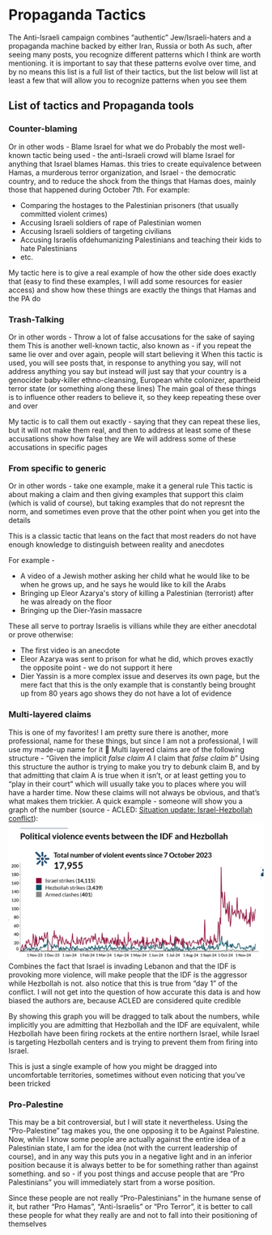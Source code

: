 # Propaganda Tactics

The Anti-Israeli campaign combines “authentic” Jew/Israeli-haters and a propaganda machine backed by either Iran, Russia or both
As such, after seeing many posts, you recognize different patterns which I think are worth mentioning. 
it is important to say that these patterns evolve over time, and by no means this list is a full list of their tactics, but the list below will list at least a few that will allow you to recognize patterns when you see them

## List of tactics and Propaganda tools
### Counter-blaming
Or in other wods - Blame Israel for what we do
Probably the most well-known tactic being used - the anti-Israeli crowd will blame Israel for anything that Israel blames Hamas. this tries to create equivalence between Hamas, a murderous terror organization, and Israel - the democratic country, and to reduce the shock from the things that Hamas does, mainly those that happened during October 7th.  For example:

* Comparing the hostages to the Palestinian prisoners (that usually committed violent crimes)
* Accusing Israeli soldiers of rape of Palestinian women
* Accusing Israeli soldiers of targeting civilians
* Accusing Israelis ofdehumanizing Palestinians and teaching their kids to hate Palestinians
* etc.

My tactic here is to give a real example of how the other side does exactly that (easy to find these examples, I will add some resources for easier access) and show how these things are exactly the things that Hamas and the PA do

### Trash-Talking
Or in other words - Throw a lot of false accusations for the sake of saying them
This is another well-known tactic, also known as - if you repeat the same lie over and over again, people will start believing it
When this tactic is used, you will see posts that, in response to anything you say, will not address anything you say but instead will just say that your country is a genocider baby-killer ethno-cleansing, European white colonizer, apartheid terror state (or something along these lines)
The main goal of these things is to influence other readers to believe it, so they keep repeating these over and over

My tactic is to call them out exactly - saying that they can repeat these lies, but it will not make them real, and then to address at least some of these accusations show how false they are
We will address some of these accusations in specific pages


### From specific to generic
Or in other words - take one example, make it a general rule
This tactic is about making a claim and then giving examples that support this claim (which is valid of course), but taking examples that do not represnt the norm, and sometimes even prove that the other point when you get into the details

This is a classic tactic that leans on the fact that most readers do not have enough knowledge to distinguish between reality and anecdotes 

For example - 

* A video of a Jewish mother asking her child what he would like to be when he grows up, and he says he would like to kill the Arabs
* Bringing up Eleor Azarya's story of killing a Palestinian (terrorist) after he was already on the floor
* Bringing up the Dier-Yasin massacre

These all serve to portray Israelis is villians while they are either anecdotal or prove otherwise:

- The first video is an anecdote
- Eleor Azarya was sent to prison for what he did, which proves exactly the opposite point - we do not support it here
- Dier Yassin is a more complex issue and deserves its own page, but the mere fact that this is the only example that is constantly being brought up from 80 years ago shows they do not have a lot of evidence

### Multi-layered claims
This is one of my favorites! I am pretty sure there is another, more professional, name for these things, but since I am not a professional, I will use my made-up name for it 🎃
Multi layered claims are of the following structure - “Given the implicit _false claim A_ I claim that _false claim b_”
Using this structure the author is trying to make you try to debunk claim B, and by that admitting that claim A is true when it isn’t, or at least getting you to “play in their court” which will usually take you to places where you will have a harder time.
Now these claims will not always be obvious, and that’s what makes them trickier.
A quick example - someone will show you a graph of the number (source - ACLED: [Situation update: Israel-Hezbollah conflict](https://acleddata.com/2024/10/10/situation-update-israel-hezbollah-conflict/)):
![Politicas_violence_events_Between_the_idf_and_hezbollah.png](../Assets/Politicas_violence_events_Between_the_idf_and_hezbollah.png "Politicas_violence_events_Between_the_idf_and_hezbollah.png")
 Combines the fact that Israel is invading Lebanon and that the IDF is provoking more violence, will make people that the IDF is the aggressor while Hezbollah is not. also notice that this is true from “day 1” of the conflict.
 I will not get into the question of how accurate this data is and how biased the authors are, because ACLED are considered quite credible
 
 By showing this graph you will be dragged to talk about the numbers, while implicitly you are admitting that Hezbollah and the IDF are equivalent, while Hezbollah have been firing rockets at the entire northern Israel, while Israel is targeting Hezbollah centers and is trying to prevent them from firing into Israel. 

 This is just a single example of how you might be dragged into uncomfortable territories, sometimes without even noticing that you’ve been tricked

### Pro-Palestine
This may be a bit controversial, but I will state it nevertheless.
Using the “Pro-Palestine” tag makes you, the one opposing it to be Against Palestine. Now, while I know some people are actually against the entire idea of a Palestinian state, I am for the idea (not with the current leadership of course), and in any way this puts you in a negative light and in an inferior position because it is always better to be for something rather than against something. and so - if you post things and accuse people that are “Pro Palestinians” you will immediately start from a worse position. 

Since these people are not really “Pro-Palestinians” in the humane sense of it, but rather “Pro Hamas”, “Anti-Israelis” or “Pro Terror”, it is better to call these people for what they really are and not to fall into their positioning of themselves



